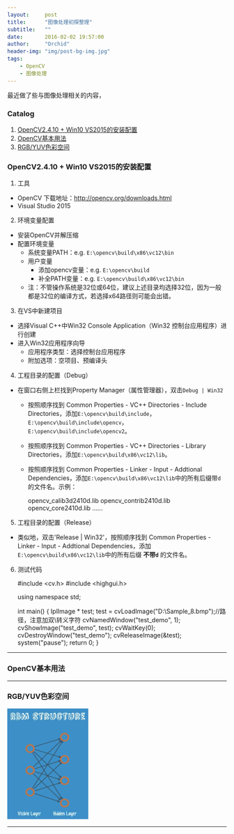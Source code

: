 ```yaml
---
layout:     post
title:      "图像处理初探整理"
subtitle:   ""
date:       2016-02-02 19:57:00
author:     "Orchid"
header-img: "img/post-bg-img.jpg"
tags:
    - OpenCV
    - 图像处理
---
```

<script type="text/javascript" src="http://cdn.mathjax.org/mathjax/latest/MathJax.js?config=default"></script>

最近做了些与图像处理相关的内容，

### Catalog

1.  [OpenCV2.4.10 + Win10 VS2015的安装配置](#opencv2410-win10-vs2015)
2.  [OpenCV基本用法](#opencv)
3.  [RGB/YUV色彩空间](#rgbyuv)

### OpenCV2.4.10 + Win10 VS2015的安装配置

1. 工具
- OpenCV 下载地址：http://opencv.org/downloads.html
- Visual Studio 2015

2. 环境变量配置
- 安装OpenCV并解压缩
- 配置环境变量
	+ 系统变量PATH：e.g. `E:\opencv\build\x86\vc12\bin`
	+ 用户变量
		* 添加opencv变量：e.g. `E:\opencv\build`
		* 补全PATH变量：e.g. `E:\opencv\build\x86\vc12\bin`
	+ 注：不管操作系统是32位或64位，建议上述目录均选择32位，因为一般都是32位的编译方式，若选择x64路径则可能会出错。

3. 在VS中新建项目
- 选择Visual C++中Win32 Console Application（Win32 控制台应用程序）进行创建
- 进入Win32应用程序向导
	+ 应用程序类型：选择控制台应用程序
	+ 附加选项：空项目、预编译头

4. 工程目录的配置（Debug）
- 在窗口右侧上栏找到Property Manager（属性管理器），双击`Debug | Win32`
	+ 按照顺序找到 Common Properties - VC++ Directories - Include Directories，添加`E:\opencv\build\include`，`E:\opencv\build\include\opencv`，`E:\opencv\build\include\opencv2`。
	+ 按照顺序找到 Common Properties - VC++ Directories - Library Directories，添加`E:\opencv\build\x86\vc12\lib`。
	+ 按照顺序找到 Common Properties - Linker - Input - Addtional Dependencies，添加`E:\opencv\build\x86\vc12\lib`中的所有后缀带`d`的文件名。示例：

		opencv_calib3d2410d.lib
		opencv_contrib2410d.lib
		opencv_core2410d.lib
		......

5. 工程目录的配置（Release）
 - 类似地，双击'Release | Win32'，按照顺序找到 Common Properties - Linker - Input - Addtional Dependencies，添加`E:\opencv\build\x86\vc12\lib`中的所有后缀 **不带`d`** 的文件名。

6. 测试代码

    #include <cv.h>
    #include <highgui.h>

    using namespace std;

    int main()
    {
	  IplImage * test;
	  test = cvLoadImage("D:\\Sample_8.bmp");//路径，注意加双\\转义字符
	  cvNamedWindow("test_demo", 1);
	  cvShowImage("test_demo", test);
	  cvWaitKey(0);
	  cvDestroyWindow("test_demo");
	  cvReleaseImage(&test);
	  system("pause");
	  return 0;
	}
---

### OpenCV基本用法


---

### RGB/YUV色彩空间

![img](/img/in-post/post-DLS/RBM_structure.png)

---